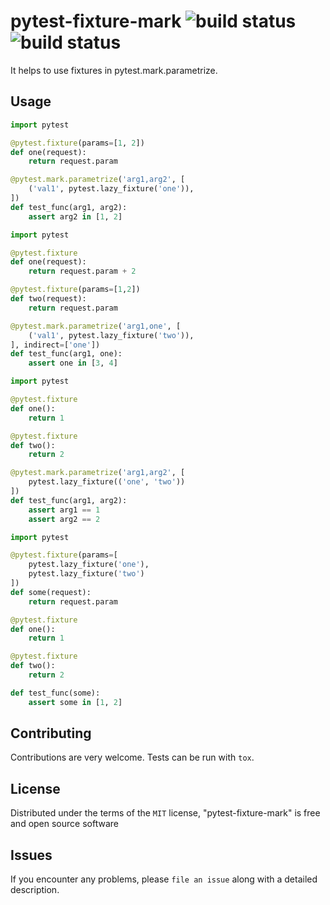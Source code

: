 pytest-fixture-mark ![build status](https://travis-ci.org/TvoroG/pytest-fixture-mark.svg?branch=master) ![build status](https://ci.appveyor.com/api/projects/status/github/TvoroG/pytest-fixture-mark?branch=master&svg=true)
===================================

It helps to use fixtures in pytest.mark.parametrize.

Usage
-----

```python
import pytest

@pytest.fixture(params=[1, 2])
def one(request):
    return request.param

@pytest.mark.parametrize('arg1,arg2', [
    ('val1', pytest.lazy_fixture('one')),
])
def test_func(arg1, arg2):
    assert arg2 in [1, 2]
```

```python
import pytest

@pytest.fixture
def one(request):
    return request.param + 2

@pytest.fixture(params=[1,2])
def two(request):
    return request.param

@pytest.mark.parametrize('arg1,one', [
    ('val1', pytest.lazy_fixture('two')),
], indirect=['one'])
def test_func(arg1, one):
    assert one in [3, 4]
```

``` python
import pytest

@pytest.fixture
def one():
    return 1

@pytest.fixture
def two():
    return 2

@pytest.mark.parametrize('arg1,arg2', [
    pytest.lazy_fixture(('one', 'two'))
])
def test_func(arg1, arg2):
    assert arg1 == 1
    assert arg2 == 2
```

``` python
import pytest

@pytest.fixture(params=[
    pytest.lazy_fixture('one'),
    pytest.lazy_fixture('two')
])
def some(request):
    return request.param

@pytest.fixture
def one():
    return 1

@pytest.fixture
def two():
    return 2

def test_func(some):
    assert some in [1, 2]
```

Contributing
------------
Contributions are very welcome. Tests can be run with `tox`.

License
-------

Distributed under the terms of the `MIT` license, "pytest-fixture-mark" is free and open source software


Issues
------

If you encounter any problems, please `file an issue` along with a detailed description.
